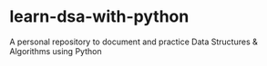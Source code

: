 # learn-dsa-with-python
A personal repository to document and practice Data Structures &amp; Algorithms using Python
